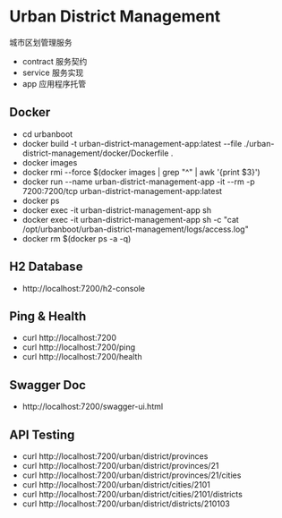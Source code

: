 # Urban District Management

城市区划管理服务

- contract 服务契约
- service  服务实现
- app      应用程序托管

## Docker

- cd urbanboot
- docker build -t urban-district-management-app:latest --file ./urban-district-management/docker/Dockerfile .
- docker images
- docker rmi --force $(docker images | grep "^<none>" | awk '{print $3}') 
- docker run --name urban-district-management-app -it --rm -p 7200:7200/tcp urban-district-management-app:latest
- docker ps
- docker exec -it urban-district-management-app sh
- docker exec -it urban-district-management-app sh -c "cat /opt/urbanboot/urban-district-management/logs/access.log"
- docker rm $(docker ps -a -q)

## H2 Database

- http://localhost:7200/h2-console

## Ping & Health

- curl http://localhost:7200
- curl http://localhost:7200/ping
- curl http://localhost:7200/health

## Swagger Doc

- http://localhost:7200/swagger-ui.html

## API Testing

- curl http://localhost:7200/urban/district/provinces
- curl http://localhost:7200/urban/district/provinces/21
- curl http://localhost:7200/urban/district/provinces/21/cities
- curl http://localhost:7200/urban/district/cities/2101
- curl http://localhost:7200/urban/district/cities/2101/districts
- curl http://localhost:7200/urban/district/districts/210103
